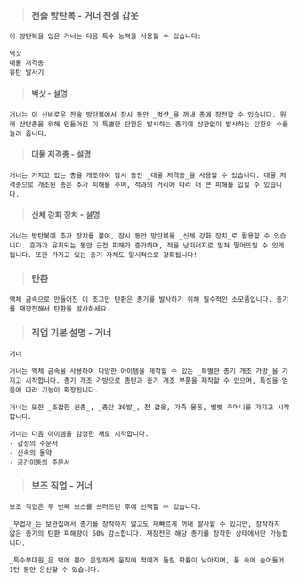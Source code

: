 > ### 전술 방탄복 - 거너 전설 갑옷

    이 방탄복을 입은 거너는 다음 특수 능력을 사용할 수 있습니다: 

    벅샷
    대물 저격총
    유탄 발사기

> #### 벅샷 - 설명
    거너는 이 신비로운 전술 방탄복에서 잠시 동안 _벅샷_을 꺼내 총에 장전할 수 있습니다. 원래 산탄총을 위해 만들어진 이 특별한 탄환은 발사하는 총기에 상관없이 발사하는 탄환의 수를 늘려 줍니다.

> #### 대물 저격총 - 설명
    거너는 가지고 있는 총을 개조하여 잠시 동안 _대물 저격총_을 사용할 수 있습니다. 대물 저격총으로 개조된 총은 추가 피해를 주며, 적과의 거리에 따라 더 큰 피해를 입힐 수 있습니다.

> #### 신체 강화 장치 - 설명
    거너는 방탄복에 추가 장치를 붙여, 잠시 동안 방탄복을 _신체 강화 장치_로 활용할 수 있습니다. 효과가 유지되는 동안 근접 피해가 증가하며, 적을 낭떠러지로 밀쳐 떨어뜨릴 수 있게 됩니다. 또한 가지고 있는 총기 자체도 일시적으로 강화됩니다!



> ### 탄환
    액체 금속으로 만들어진 이 조그만 탄환은 총기를 발사하기 위해 필수적인 소모품입니다. 총기를 재장전해서 탄환을 발사하세요.



> ### 직업 기본 설명 - 거너
    거너

    거너는 액체 금속을 사용하여 다양한 아이템을 제작할 수 있는 _특별한 총기 개조 가방_을 가지고 시작합니다. 총기 개조 가방으로 총탄과 총기 개조 부품을 제작할 수 있으며, 특성을 얻음에 따라 기능이 확장됩니다.

    거너는 또한 _조잡한 권총_, _총탄 30발_, 천 갑옷, 가죽 물통, 벨벳 주머니를 가지고 시작합니다.

    거너는 다음 아이템을 감정한 채로 시작합니다.
    - 감정의 주문서
    - 신속의 물약
    - 공간이동의 주문서



> ### 보조 직업 - 거너

    보조 직업은 두 번째 보스를 쓰러뜨린 후에 선택할 수 있습니다.

    _무법자_는 보관집에서 총기를 장착하지 않고도 재빠르게 꺼내 발사할 수 있지만, 장착하지 않은 총기의 탄환 피해량이 50% 감소합니다. 재장전은 해당 총기를 장착한 상태에서만 가능합니다.

    _특수부대원_은 벽에 붙어 은밀하게 움직여 적에게 들킬 확률이 낮아지며, 풀 속에 숨어들어 1턴 동안 은신할 수 있습니다.
